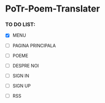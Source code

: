 # PoTr-Poem-Translater

  ### TO DO LIST:
  - [x] MENU
  - [ ] PAGINA PRINCIPALA
  - [ ] POEME
  - [ ] DESPRE NOI
  - [ ] SIGN IN
  - [ ] SIGN UP
  - [ ] RSS
  
  

